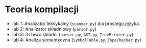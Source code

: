 # Teoria kompilacji

* lab 1: Analizator leksykalny (`scanner.py`) dla prostego języka.
* lab 2: Analizator składniowy (`parser.py`)
* lab 3: Drzewo składni (`parser.py`, `AST.py`, `TreePrinter.py`)
* lab 4: Analiza semantyczna (`SymbolTable.py`, `TypeChecker.py`)